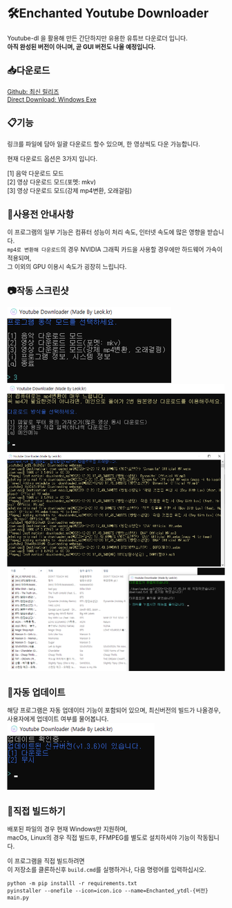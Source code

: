 # 🛠️Enchanted Youtube Downloader
Youtube-dl 을 활용해 만든 간단하지만 유용한 유튜브 다운로더 입니다.<br>
**아직 완성된 버전이 아니며, 곧 GUI 버전도 나올 예정입니다.**

## 📥다운로드
[Github: 최신 릴리즈](https://github.com/331leo/enchanted_ytdl/releases/latest) <br>
[Direct Download: Windows Exe](https://leok.kr/eytdl)

## 📋기능
링크를 파일에 담아 일괄 다운로드 할수 있으며, 한 영상씩도 다운 가능합니다.

현재 다운로드 옵션은 3가지 입니다.<br>

[1] 음악 다운로드 모드<br>
[2] 영상 다운로드 모드(포멧: mkv)<br>
[3] 영상 다운로드 모드(강제 mp4변환, 오래걸림)<br>

## 📌사용전 안내사항
이 프로그램의 일부 기능은 컴퓨터 성능이 처리 속도, 인터넷 속도에 많은 영향을 받습니다.<br>
`mp4로 변환해 다운로드`의 경우 NVIDIA 그래픽 카드을 사용할 경우에만 하드웨어 가속이 적용되며, <br>
그 이외의 GPU 이용시 속도가 굉장히 느립니다.

## 📷작동 스크린샷
![screenshot](./screenshot/menu1.png)
![screenshot](./screenshot/menump4.png)
![screenshot](./screenshot/downloading_txt.png)
![screenshot](./screenshot/downloaded_txt.png)

## 	🔄자동 업데이트
해당 프로그램은 자동 업데이터 기능이 포함되어 있으며, 
최신버전의 빌드가 나올경우, 사용자에게 업데이트 여부를 물어봅니다.
![screenshot](./screenshot/autoupgrade.png)


## 🤖직접 빌드하기
배포된 파일의 경우 현재 Windows만 지원하며, <br>
macOs, Linux의 경우 직접 빌드후, FFMPEG를 별도로 설치하셔야 기능이 작동됩니다.

이 프로그램을 직접 빌드하려면 <br>
이 저장소를 클론하신후 `build.cmd`를 실행하거나, 
다음 명령어를 입력하십시오.
```shell
python -m pip installl -r requirements.txt
pyinstaller --onefile --icon=icon.ico --name=Enchanted_ytdl-{버전} main.py
```





